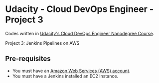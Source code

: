 # Udacity - Cloud DevOps Engineer - Project 3

Codes written in [Udacity's Cloud DevOps Engineer Nanodegree Course](https://www.udacity.com/course/cloud-dev-ops-nanodegree--nd9991).

Project 3: Jenkins Pipelines on AWS

## Pre-requisites

* You must have an [Amazon Web Services (AWS) account](http://aws.amazon.com/).
* You must have a Jenkins installed an EC2 Instance. 

